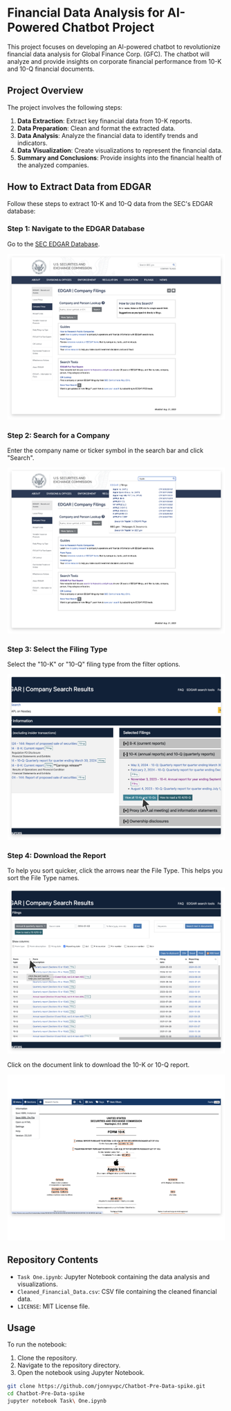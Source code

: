 # Financial Data Analysis for AI-Powered Chatbot Project

This project focuses on developing an AI-powered chatbot to revolutionize financial data analysis for Global Finance Corp. (GFC). The chatbot will analyze and provide insights on corporate financial performance from 10-K and 10-Q financial documents.

## Project Overview

The project involves the following steps:
1. **Data Extraction**: Extract key financial data from 10-K reports.
2. **Data Preparation**: Clean and format the extracted data.
3. **Data Analysis**: Analyze the financial data to identify trends and indicators.
4. **Data Visualization**: Create visualizations to represent the financial data.
5. **Summary and Conclusions**: Provide insights into the financial health of the analyzed companies.

## How to Extract Data from EDGAR

Follow these steps to extract 10-K and 10-Q data from the SEC's EDGAR database:

### Step 1: Navigate to the EDGAR Database

Go to the [SEC EDGAR Database](https://www.sec.gov/edgar/searchedgar/companysearch.html).

![Step 1: Navigate to EDGAR](https://github.com/jonnyvpc/Chatbot-Pre-Data-spike/blob/main/screenshots/1edgar_ss@1x.png?raw=true)

### Step 2: Search for a Company

Enter the company name or ticker symbol in the search bar and click "Search".

![Step 2: Search for Company](https://github.com/jonnyvpc/Chatbot-Pre-Data-spike/blob/main/screenshots/2edgar_search@1x.png?raw=true)

### Step 3: Select the Filing Type

Select the "10-K" or "10-Q" filing type from the filter options.

![Step 3: Select Filing Type](https://github.com/jonnyvpc/Chatbot-Pre-Data-spike/blob/main/screenshots/3edgar_Select%20the%20Filing%20Type@1x.png?raw=true)

### Step 4: Download the Report

To help you sort quicker, click the arrows near the File Type. This helps you sort the File Type names.

![Step 4: Download Report](https://github.com/jonnyvpc/Chatbot-Pre-Data-spike/blob/main/screenshots/4edgar_hover@1x.png?raw=true)

Click on the document link to download the 10-K or 10-Q report.

![Step 4: Download Report](https://github.com/jonnyvpc/Chatbot-Pre-Data-spike/blob/main/screenshots/5edgar_Click%20on%20the%20document%20link%20to%20download%20the%2010-K%20or%2010-Q%20report@1x.png?raw=true)

## Repository Contents

- `Task One.ipynb`: Jupyter Notebook containing the data analysis and visualizations.
- `Cleaned_Financial_Data.csv`: CSV file containing the cleaned financial data.
- `LICENSE`: MIT License file.

## Usage

To run the notebook:
1. Clone the repository.
2. Navigate to the repository directory.
3. Open the notebook using Jupyter Notebook.

```sh
git clone https://github.com/jonnyvpc/Chatbot-Pre-Data-spike.git
cd Chatbot-Pre-Data-spike
jupyter notebook Task\ One.ipynb
